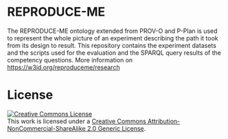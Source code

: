 # REPRODUCE-ME
The REPRODUCE-ME ontology extended from PROV-O and P-Plan is used to represent the whole picture of an experiment describing the path it took from its design to result.
This repository contains the experiment datasets and the scripts used for the evaluation and the SPARQL query results of the competency questions.
More information on https://w3id.org/reproduceme/research

# License
<a rel="license" href="http://creativecommons.org/licenses/by-nc-sa/2.0/"><img alt="Creative Commons License" style="border-width:0" src="https://i.creativecommons.org/l/by-nc-sa/2.0/88x31.png" /></a><br />This work is licensed under a <a rel="license" href="http://creativecommons.org/licenses/by-nc-sa/2.0/">Creative Commons Attribution-NonCommercial-ShareAlike 2.0 Generic License</a>.
